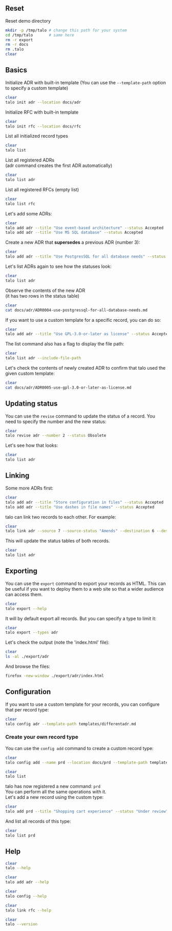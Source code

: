 ## Reset

Reset demo directory
```sh
mkdir -p /tmp/talo # change this path for your system
cd /tmp/talo       # same here
rm -r export
rm -r docs
rm .talo
clear
```

## Basics

Initialize ADR with built-in template
(You can use the `--template-path` option to specify a custom template)
```sh
clear
talo init adr --location docs/adr
```

Initialize RFC with built-in template
```sh
clear
talo init rfc --location docs/rfc
```

List all initialized record types
```sh
clear
talo list
```

List all registered ADRs  
(adr command creates the first ADR automatically)
```sh
clear
talo list adr
```

List all registered RFCs (empty list)
```sh
clear
talo list rfc
```

Let's add some ADRs:
```sh
clear
talo add adr --title "Use event-based architecture" --status Accepted
talo add adr --title "Use MS SQL database" --status Accepted
```

Create a new ADR that **supersedes** a previous ADR (number 3):
```sh
clear
talo add adr --title "Use PostgresSQL for all database needs" --status Accepted --supersedes 3
```

Let's list ADRs again to see how the statuses look:
```sh
clear
talo list adr
```

Observe the contents of the new ADR  
(it has two rows in the status table)
```sh
clear
cat docs/adr/ADR0004-use-postgressql-for-all-database-needs.md
```

If you want to use a custom template for a specific record, you can do so:
```sh
clear
talo add adr --title "Use GPL-3.0-or-later as license" --status Accepted --from-template templates/differentadr.md
```

The list command also has a flag to display the file path:
```sh
clear
talo list adr --include-file-path
```

Let's check the contents of newly created ADR to confirm that talo used the given custom template:
```sh
clear
cat docs/adr/ADR0005-use-gpl-3.0-or-later-as-license.md
```

## Updating status

You can use the `revise` command to update the status of a record.
You need to specify the number and the new status:
```sh
clear
talo revise adr --number 2 --status Obsolete
```

Let's see how that looks:
```sh
clear
talo list adr
```

## Linking 

Some more ADRs first:
```sh
clear
talo add adr --title "Store configuration in files" --status Accepted
talo add adr --title "Use dashes in file names" --status Accepted
```

talo can link two records to each other. For example:
```sh
clear
talo link adr --source 7 --source-status "Amends" --destination 6 --destination-status "Amended by"
```

This will update the status tables of both records.
```sh
clear
talo list adr
```

## Exporting

You can use the `export` command to export your records as HTML.
This can be useful if you want to deploy them to a web site so that a wider audience can access them.
```sh
clear
talo export --help
```

It will by default export all records. But you can specify a type to limit it:
```sh
clear
talo export --types adr
```
Let's check the output (note the 'index.html' file):
```sh
clear
ls -al ./export/adr
```

And browse the files:
```sh
firefox -new-window ./export/adr/index.html
```

## Configuration

If you want to use a custom template for your records, you can configure that per record type:
```sh
clear
talo config adr --template-path templates/differentadr.md
```

### Create your own record type

You can use the `config add` command to create a custom record type:
```sh
clear
talo config add --name prd --location docs/prd --template-path templates/prd.md --description "Product Requirement Document"
```

```sh
clear
talo list
```

talo has now registered a new command: `prd`  
You can perform all the same operations with it.  
Let's add a new record using the custom type:

```sh
clear
talo add prd --title "Shopping cart experience" --status "Under review"
```

And list all records of this type:
```sh
clear
talo list prd
```

## Help

```sh
clear
talo --help
```

```sh
clear
talo add adr --help
```

```sh
clear
talo config --help
```

```sh
clear
talo link rfc --help
```

```sh
clear
talo --version
```

